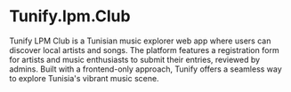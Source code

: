 # Tunify.lpm.Club
Tunify LPM Club is a Tunisian music explorer web app where users can discover local artists and songs. The platform features a registration form for artists and music enthusiasts to submit their entries, reviewed by admins. Built with a frontend-only approach, Tunify offers a seamless way to explore Tunisia's vibrant music scene.
